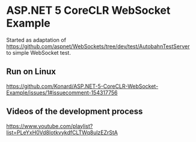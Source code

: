 # ASP.NET 5 CoreCLR WebSocket Example
Started as adaptation of https://github.com/aspnet/WebSockets/tree/dev/test/AutobahnTestServer to simple WebSocket test.

## Run on Linux
https://github.com/Konard/ASP.NET-5-CoreCLR-WebSocket-Example/issues/1#issuecomment-154317756

## Videos of the development process
https://www.youtube.com/playlist?list=PLeYxH0Vd8lotkvykdfCLTWq8ulzEZrStA
